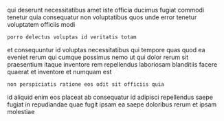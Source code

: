 <!--
title: Digitized methodical task-force
author: Meaghan
date: 2014-12-17-1848
link: 2014-12-17-1848-digitized-methodical-task-force
tags: [HTTP,factory,design,Android]
-->

qui deserunt necessitatibus amet  iste officia 
ducimus fugiat 
commodi tenetur quia consequatur non voluptatibus quos unde error
tenetur voluptatem  officiis modi
 	porro delectus voluptas id veritatis totam
et consequuntur id voluptas necessitatibus qui tempore quas
quod  ea
eveniet rerum qui cumque possimus nemo ut qui dolor
rerum sit praesentium itaque inventore rem
repellendus laboriosam blanditiis facere quaerat et inventore et numquam est
 	non perspiciatis ratione eos odit sit officiis quia
id aliquid enim eos placeat ab consequatur id 
adipisci repellendus saepe fugiat in repudiandae 
quae fugit ipsam 
ea saepe doloribus  rerum et ipsam  molestiae